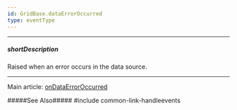```yaml
---
id: GridBase.dataErrorOccurred
type: eventType
---
```

---
##### shortDescription
Raised when an error occurs in the data source.

---
Main article: [onDataErrorOccurred](/api-reference/10%20UI%20Components/GridBase/1%20Configuration/onDataErrorOccurred.md '{basewidgetpath}/Configuration/#onDataErrorOccurred')

#####See Also#####
#include common-link-handleevents